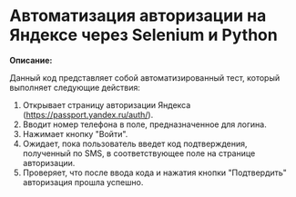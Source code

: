 # Автоматизация авторизации на Яндексе через Selenium и Python

**Описание:**

Данный код представляет собой автоматизированный тест, который выполняет следующие действия:

1.  Открывает страницу авторизации Яндекса (https://passport.yandex.ru/auth/).
2.  Вводит номер телефона в поле, предназначенное для логина.
3.  Нажимает кнопку "Войти".
4.  Ожидает, пока пользователь введет код подтверждения, полученный по SMS, в соответствующее поле на странице авторизации.
5.  Проверяет, что после ввода кода и нажатия кнопки "Подтвердить" авторизация прошла успешно.


